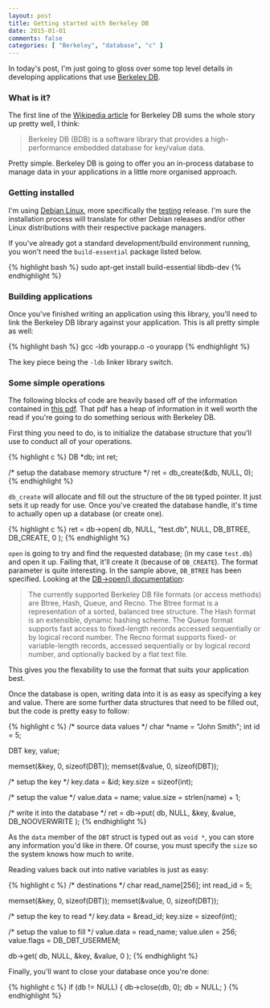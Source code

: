 ```yaml
---
layout: post
title: Getting started with Berkeley DB
date: 2015-01-01
comments: false
categories: [ "Berkeley", "database", "c" ]
---
```


In today's post, I'm just going to gloss over some top level details in developing applications that use [Berkeley DB](http://www.oracle.com/us/products/database/berkeley-db/index.html).

### What is it?

The first line of the [Wikipedia article](http://en.wikipedia.org/wiki/Berkeley_DB) for Berkeley DB sums the whole story up pretty well, I think:

> Berkeley DB (BDB) is a software library that provides a high-performance embedded database for key/value data.

Pretty simple. Berkeley DB is going to offer you an in-process database to manage data in your applications in a little more organised approach.

### Getting installed

I'm using [Debian Linux](https://www.debian.org/), more specifically the [testing](https://www.debian.org/releases/jessie/) release. I'm sure the installation process will translate for other Debian releases and/or other Linux distributions with their respective package managers.

If you've already got a standard development/build environment running, you won't need the `build-essential` package listed below.

{% highlight bash %}
sudo apt-get install build-essential libdb-dev
{% endhighlight %}

### Building applications

Once you've finished writing an application using this library, you'll need to link the Berkeley DB library against your application. This is all pretty simple as well:

{% highlight bash %}
gcc -ldb yourapp.o -o yourapp
{% endhighlight %}

The key piece being the `-ldb` linker library switch.

### Some simple operations

The following blocks of code are heavily based off of the information contained in [this pdf](http://docs.oracle.com/cd/E17076_02/html/gsg/C/BerkeleyDB-Core-C-GSG.pdf). That pdf has a heap of information in it well worth the read if you're going to do something serious with Berkeley DB.

First thing you need to do, is to initialize the database structure that you'll use to conduct all of your operations.

{% highlight c %}
DB *db;
int ret;

/* setup the database memory structure */
ret = db_create(&db, NULL, 0);
{% endhighlight %}

`db_create` will allocate and fill out the structure of the `DB` typed pointer. It just sets it up ready for use. Once you've created the database handle, it's time to actually open up a database (or create one).

{% highlight c %}
ret = db->open(
	db, 
	NULL, 
	"test.db",
	NULL,
	DB_BTREE,
	DB_CREATE,
	0
);
{% endhighlight %}

`open` is going to try and find the requested database; (in my case `test.db`) and open it up. Failing that, it'll create it (because of `DB_CREATE`). The format parameter is quite interesting. In the sample above, `DB_BTREE` has been specified. Looking at the [DB->open() documentation](https://docs.oracle.com/cd/E17276_01/html/api_reference/C/dbopen.html):

> The currently supported Berkeley DB file formats (or access methods) are Btree, Hash, Queue, and Recno. The Btree format is a representation of a sorted, balanced tree structure. The Hash format is an extensible, dynamic hashing scheme. The Queue format supports fast access to fixed-length records accessed sequentially or by logical record number. The Recno format supports fixed- or variable-length records, accessed sequentially or by logical record number, and optionally backed by a flat text file. 

This gives you the flexability to use the format that suits your application best.

Once the database is open, writing data into it is as easy as specifying a key and value. There are some further data structures that need to be filled out, but the code is pretty easy to follow:

{% highlight c %}
/* source data values */
char *name = "John Smith";
int id = 5;

DBT key, value;

memset(&key, 0, sizeof(DBT));
memset(&value, 0, sizeof(DBT));

/* setup the key */
key.data = &id;
key.size = sizeof(int);

/* setup the value */
value.data = name;
value.size = strlen(name) + 1;

/* write it into the database */
ret = db->put(
	db, 
	NULL, 
	&key, 
	&value, 
	DB_NOOVERWRITE
);
{% endhighlight %}

As the `data` member of the `DBT` struct is typed out as `void *`, you can store any information you'd like in there. Of course, you must specify the `size` so the system knows how much to write.

Reading values back out into native variables is just as easy:

{% highlight c %}
/* destinations */
char read_name[256];
int read_id = 5;

memset(&key, 0, sizeof(DBT));
memset(&value, 0, sizeof(DBT));

/* setup the key to read */
key.data = &read_id;
key.size = sizeof(int);

/* setup the value to fill */
value.data = read_name;
value.ulen = 256;
value.flags = DB_DBT_USERMEM;

db->get(
	db, 
	NULL, 
	&key, 
	&value, 
	0
);
{% endhighlight %}

Finally, you'll want to close your database once you're done:

{% highlight c %}
if (db != NULL) {
	db->close(db, 0);
	db = NULL;
}
{% endhighlight %}

